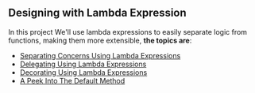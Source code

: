 Designing with Lambda Expression
--------------------------
In this project We'll use lambda expressions to easily separate logic from functions, making them more extensible, **the topics are**:

* [Separating Concerns Using Lambda Expressions](https://github.com/robsonoduarte/java-functional/blob/master/designing-with-lambda-expressions/src/main/java/br/com/mystudies/java/functional/SeparatingConcernsUsingLambdaExpressions.java)
* [Delegating Using Lambda Expressions](https://github.com/robsonoduarte/java-functional/blob/master/designing-with-lambda-expressions/src/main/java/br/com/mystudies/java/functional/DelegatingUsingLambdaExpressions.java)
* [Decorating Using Lambda Expressions](https://github.com/robsonoduarte/java-functional/blob/master/designing-with-lambda-expressions/src/main/java/br/com/mystudies/java/functional/DecoratingUsingLambdaExpressions.java)
* [A Peek Into The Default Method](https://github.com/robsonoduarte/java-functional/blob/master/designing-with-lambda-expressions/src/main/java/br/com/mystudies/java/functional/APeekIntoTheDefaultMethod.java)
